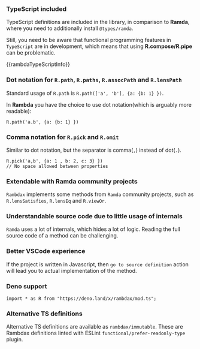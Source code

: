 ### TypeScript included

TypeScript definitions are included in the library, in comparison to **Ramda**, where you need to additionally install `@types/ramda`.

Still, you need to be aware that functional programming features in `TypeScript` are in development, which means that using **R.compose/R.pipe** can be problematic.

{{rambdaTypeScriptInfo}}

### Dot notation for `R.path`, `R.paths`, `R.assocPath` and `R.lensPath`

Standard usage of `R.path` is `R.path(['a', 'b'], {a: {b: 1} })`.

In **Rambda** you have the choice to use dot notation(which is arguably more readable):

```
R.path('a.b', {a: {b: 1} })
```

### Comma notation for `R.pick` and `R.omit`

Similar to dot notation, but the separator is comma(`,`) instead of dot(`.`).

```
R.pick('a,b', {a: 1 , b: 2, c: 3} })
// No space allowed between properties
```

### Extendable with Ramda community projects

`Rambdax` implements some methods from `Ramda` community projects, such as `R.lensSatisfies`, `R.lensEq` and `R.viewOr`.

### Understandable source code due to little usage of internals

`Ramda` uses a lot of internals, which hides a lot of logic. Reading the full source code of a method can be challenging.

### Better VSCode experience

If the project is written in Javascript, then `go to source definition` action will lead you to actual implementation of the method.

### Deno support

```
import * as R from "https://deno.land/x/rambdax/mod.ts";
```

### Alternative TS definitions

Alternative TS definitions are available as `rambdax/immutable`. These are Rambdax definitions linted with ESLint `functional/prefer-readonly-type` plugin.
